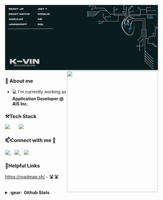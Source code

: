 
<img src="https://raw.githubusercontent.com/xxviiihours/itsme/main/image/github-cover.jpg">



<img height="400" width="300" align="right" src="https://media.giphy.com/media/M9gbBd9nbDrOTu1Mqx/giphy.gif" />

<h3 alight="left">📖 About me </h3>

* 💻 I'm currently working as **Application Developer @ AIS Inc.**

<h3 align="left">⚒️Tech Stack</h3>

<p align="left">
  <img src="https://skillicons.dev/icons?i=js,html,css,bootstrap,nodejs,react,redux,angular&perline=4" />
  &ensp;&ensp;&ensp;
  <img src="https://skillicons.dev/icons?i=cs,dotnet,azure,docker,vscode,git,mysql,mongodb&perline=4" />
</p>

<h3 align="left">📫Connect with me 💼</h3>

<p align="left">
  <a href="https://www.linkedin.com/in/kevin-macalalag/" target="_blank">
    <img src="https://img.shields.io/badge/LinkedIn-0077B5?style=for-the-badge&logo=linkedin&logoColor=white" />
  </a>
  &ensp;
  <a href="mailto:kvnmacalalag@gmail.com">
    <img src="https://img.shields.io/badge/Gmail-D14836?style=for-the-badge&logo=gmail&logoColor=white" />
  </a>
  &ensp;
  <a href="https://discordapp.com/users/619833478791561257" target="_blank">
    <img src="https://img.shields.io/badge/Discord-5865F2?style=for-the-badge&logo=discord&logoColor=white" />
  </a>
</p>


<h3 align="left">📝Helpful Links</h3>

https://roadmap.sh/ - 🛣️🛣️
&nbsp;&nbsp;

##

<details close="true">
  <summary><b>:gear: &nbsp;Github Stats</b></summary>  
    <div align="center">
     <img style="margin-left:20px" height="150px" src="https://github-readme-stats.vercel.app/api/top-langs/?username=xxviiihours&show_icons=true&locale=en&layout=compact" alt="xxviihours" />
     <img style="margin-right:20px" height="150px" src="https://github-readme-stats.vercel.app/api?username=xxviiihours&show_icons=true&theme=dark)" />
    </div>
</details> 




